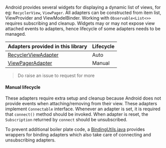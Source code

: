 
Android provides several widgets for displaying a dynamic list of views, for eg: `RecyclerView`, `ViewPager`. All adapters can be constructed from item list, ViewProvider and ViewModelBinder. Working with `Observable<List<>>` requires subscribing and cleanup. Widgets may or may not expose view attached events to adapters, hence lifecycle of some adapters needs to be managed.

| Adapters provided in this library | Lifecycle |
| --- | --- |
|[RecyclerViewAdapter](android-mvvm/src/main/java/com/manaschaudhari/android_mvvm/adapters/RecyclerViewAdapter.java) | Auto |
|[ViewPagerAdapter](android-mvvm/src/main/java/com/manaschaudhari/android_mvvm/adapters/ViewPagerAdapter.java) | Manual |

> Do raise an issue to request for more

#### Manual lifecycle
These adapters require extra setup and cleanup because Android does not provide events when attaching/removing from their view. These adapters implement `Connectable` interface. Whenever an adapter is set, it is required that `connect()` method should be invoked. When adapter is reset, the `Subscription` returned by `connect` should be unsubscribed.

To prevent additional boiler plate code, a [BindingUtils.java](android-mvvm/src/main/java/com/manaschaudhari/android_mvvm/utils/BindingUtils.java) provides wrappers for binding adapters which also take care of connecting and unsubscribing adapters.
